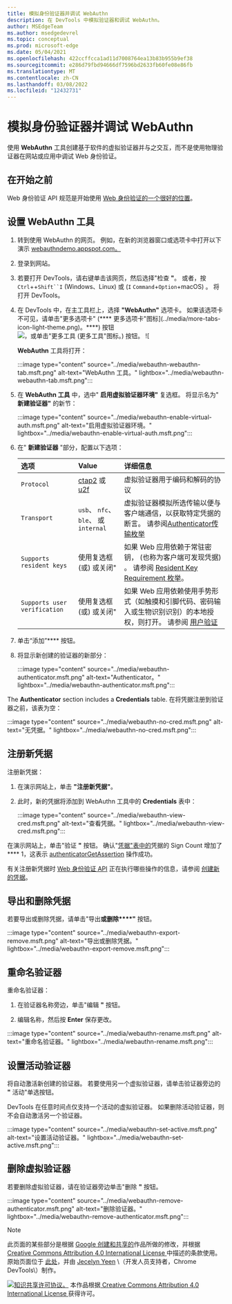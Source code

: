 ```yaml
---
title: 模拟身份验证器并调试 WebAuthn
description: 在 DevTools 中模拟验证器和调试 WebAuthn。
author: MSEdgeTeam
ms.author: msedgedevrel
ms.topic: conceptual
ms.prod: microsoft-edge
ms.date: 05/04/2021
ms.openlocfilehash: 422ccffcca1ad11d7008764ea13b83b955b9ef38
ms.sourcegitcommit: e286d79fbd94666df7596bd2633fb60fe08e86fb
ms.translationtype: MT
ms.contentlocale: zh-CN
ms.lasthandoff: 03/08/2022
ms.locfileid: "12432731"
---
```

# <a name="emulate-authenticators-and-debug-webauthn"></a>模拟身份验证器并调试 WebAuthn

<!--todo: remove notice at bottom, or add notice here?-->

使用 **WebAuthn** 工具创建基于软件的虚拟验证器并与之交互，而不是使用物理验证器在网站或应用中调试 Web 身份验证。


<!-- ====================================================================== -->
## <a name="before-you-begin"></a>在开始之前

Web 身份验证 API 规范是开始使用 [Web 身份验证的一个很好的位置](https://w3c.github.io/webauthn)。


<!-- ====================================================================== -->
## <a name="set-up-the-webauthn-tool"></a>设置 WebAuthn 工具

1. 转到使用 WebAuthn 的网页。  例如，在新的浏览器窗口或选项卡中打开以下演示 [webauthndemo.appspot.com。](https://webauthndemo.appspot.com)

1. 登录到网站。

1. 若要打开 DevTools，请右键单击该网页，然后选择"检查 **"**。  或者，按 `Ctrl`++`Shift``I` (Windows、Linux) 或 (`I` `Command`+`Option`+macOS) 。  将打开 DevTools。

1. 在 DevTools 中，在主工具栏上，选择 **"WebAuthn"** 选项卡。 如果该选项卡不可见，请单击"更多选项卡" (**** 更多选项卡"图标](../media/more-tabs-icon-light-theme.png)。****) 按钮![，或单击"更多工具 (更多工具"图标。) 按钮。](../media/more-tools-icon-light-theme.png) ![

   **WebAuthn** 工具将打开：

   :::image type="content" source="../media/webauthn-webauthn-tab.msft.png" alt-text="WebAuthn 工具。" lightbox="../media/webauthn-webauthn-tab.msft.png":::

1. 在 **WebAuthn 工具** 中，选中" **启用虚拟验证器环境"** 复选框。  将显示名为" **新建验证器"** 的新节：

   :::image type="content" source="../media/webauthn-enable-virtual-auth.msft.png" alt-text="启用虚拟验证器环境。" lightbox="../media/webauthn-enable-virtual-auth.msft.png":::

1. 在" **新建验证器** "部分，配置以下选项：

    | 选项 | Value | 详细信息 |
    |:--- |:--- |:--- |
    | `Protocol` | [ctap2](https://fidoalliance.org/specs/fido-v2.0-id-20180227/fido-client-to-authenticator-protocol-v2.0-id-20180227.html) 或 [u2f](https://fidoalliance.org/specs/fido-u2f-v1.2-ps-20170411/fido-u2f-overview-v1.2-ps-20170411.html) | 虚拟验证器用于编码和解码的协议 |
    | `Transport` |   `usb`、 `nfc`、 `ble`、 或 `internal` | 虚拟验证器模拟所选传输以便与客户端通信，以获取特定凭据的断言。  请参阅[Authenticator传输枚举](https://w3c.github.io/webauthn#enum-transport) |
    |  `Supports resident keys` | 使用复选框 (或) 或关闭" | 如果 Web 应用依赖于常驻密钥， (也称为客户端可发现凭据) 。  请参阅 [Resident Key Requirement 枚举](https://w3c.github.io/webauthn#enum-residentKeyRequirement)。 |
    | `Supports user verification` | 使用复选框 (或) 或关闭" | 如果 Web 应用依赖使用手势形式（如触摸和引脚代码、密码输入或生物识别识别）的本地授权，则打开。  请参阅 [用户验证](https://w3c.github.io/webauthn#user-verification) |

1. 单击“添加”**** 按钮。

1. 将显示新创建的验证器的新部分：

   :::image type="content" source="../media/webauthn-authenticator.msft.png" alt-text="Authenticator。" lightbox="../media/webauthn-authenticator.msft.png":::

The **Authenticator** section includes a **Credentials** table.  在将凭据注册到验证器之前，该表为空：

:::image type="content" source="../media/webauthn-no-cred.msft.png" alt-text="无凭据。" lightbox="../media/webauthn-no-cred.msft.png":::


<!-- ====================================================================== -->
## <a name="register-a-new-credential"></a>注册新凭据

注册新凭据：

1. 在演示网站上，单击 **"注册新凭据"**。

1. 此时，新的凭据将添加到 WebAuthn 工具中的 **Credentials** 表中：

   :::image type="content" source="../media/webauthn-view-cred.msft.png" alt-text="查看凭据。" lightbox="../media/webauthn-view-cred.msft.png":::

在演示网站上，单击"验证 **"** 按钮。  确认"[凭据"表中的](https://w3c.github.io/webauthn/#sctn-sign-counter)凭据的 Sign Count 增加了 **** 1，这表示 [authenticatorGetAssertion](https://w3c.github.io/webauthn#authenticatorgetassertion) 操作成功。

有关注册新凭据时 [Web 身份验证 API](https://w3c.github.io/webauthn) 正在执行哪些操作的信息，请参阅 [创建新的凭据](https://w3c.github.io/webauthn#sctn-createCredential)。


<!-- ====================================================================== -->
## <a name="export-and-remove-credentials"></a>导出和删除凭据

若要导出或删除凭据，请单击"导出**或删除****"** 按钮。

:::image type="content" source="../media/webauthn-export-remove.msft.png" alt-text="导出或删除凭据。" lightbox="../media/webauthn-export-remove.msft.png":::


<!-- ====================================================================== -->
## <a name="rename-an-authenticator"></a>重命名验证器

重命名验证器：

1. 在验证器名称旁边，单击"编辑 **"** 按钮。

1. 编辑名称，然后按 **Enter** 保存更改。

:::image type="content" source="../media/webauthn-rename.msft.png" alt-text="重命名验证器。" lightbox="../media/webauthn-rename.msft.png":::


<!-- ====================================================================== -->
## <a name="set-the-active-authenticator"></a>设置活动验证器

将自动激活新创建的验证器。  若要使用另一个虚拟验证器，请单击验证器旁边的 **"** 活动"单选按钮。

DevTools 在任意时间点仅支持一个活动的虚拟验证器。  如果删除活动验证器，则不会自动激活另一个验证器。

:::image type="content" source="../media/webauthn-set-active.msft.png" alt-text="设置活动验证器。" lightbox="../media/webauthn-set-active.msft.png":::


<!-- ====================================================================== -->
## <a name="remove-a-virtual-authenticator"></a>删除虚拟验证器

若要删除虚拟验证器，请在验证器旁边单击"删除 **"** 按钮。

:::image type="content" source="../media/webauthn-remove-authenticator.msft.png" alt-text="删除验证器。" lightbox="../media/webauthn-remove-authenticator.msft.png":::


<!--todo: remove this notice, or add notice at top?-->

<!-- ====================================================================== -->
> [!NOTE]
> 此页面的某些部分是根据 [Google 创建和共享的](https://developers.google.com/terms/site-policies)作品所做的修改，并根据[ Creative Commons Attribution 4.0 International License ](https://creativecommons.org/licenses/by/4.0)中描述的条款使用。
> 原始页面位于 [此处](https://developers.google.com/web/tools/chrome-devtools/webauthn/index)，并由 [Jecelyn Yeen](https://developers.google.com/web/resources/contributors#jecelyn-yeen)  \（开发人员支持者，Chrome DevTools\）制作。

[![知识共享许可协议。](https://i.creativecommons.org/l/by/4.0/88x31.png)](https://creativecommons.org/licenses/by/4.0)
本作品根据[ Creative Commons Attribution 4.0 International License ](https://creativecommons.org/licenses/by/4.0)获得许可。
